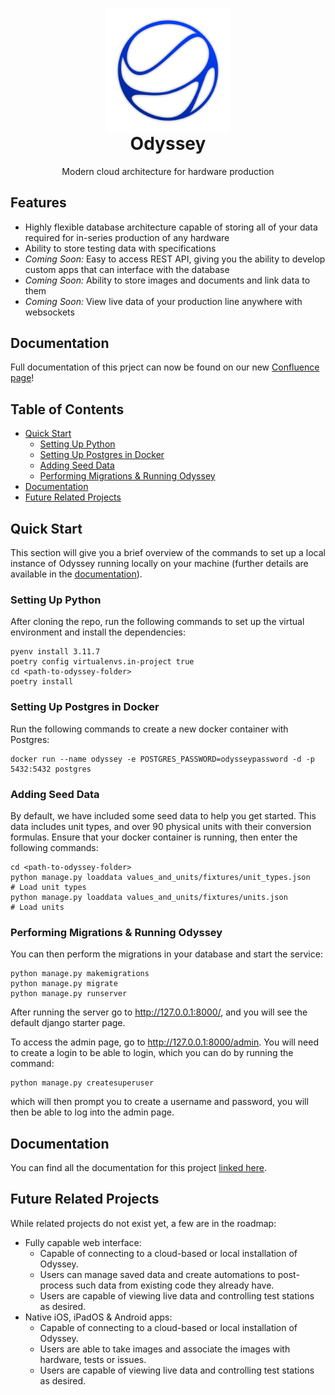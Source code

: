 <p align="center" style="margin-bottom: 0px !important;">
  <img width="200" src="media/Logo/Blue_Icon.svg" alt="Odyssey Logo" align="center">
</p>
<h1 align="center" style="margin-top: 0px;">Odyssey</h1>

<p align="center" >Modern cloud architecture for hardware production</p>

## Features
- Highly flexible database architecture capable of storing all of your data required for in-series production of any hardware
- Ability to store testing data with specifications
- _Coming Soon:_ Easy to access REST API, giving you the ability to develop custom apps that can interface with the database
- _Coming Soon:_ Ability to store images and documents and link data to them
- _Coming Soon:_ View live data of your production line anywhere with websockets

## Documentation
Full documentation of this prject can now be found on our new [Confluence page]([url](https://halo-engineering.atlassian.net/wiki/spaces/Odyssey/overview?homepageId=229492))!

## Table of Contents
- [Quick Start](#quick-start)
  - [Setting Up Python](#setting-up-python)
  - [Setting Up Postgres in Docker](#setting-up-postgres-in-docker)
  - [Adding Seed Data](#adding-seed-data)
  - [Performing Migrations & Running Odyssey](#performing-migrations--running-odyssey)
- [Documentation](#documentation)
- [Future Related Projects](#future-related-projects)

## Quick Start

This section will give you a brief overview of the commands to set up a local instance of Odyssey running locally on your machine (further details are available in the [documentation](https://github.com/johnhalz/Odyssey/wiki)).

### Setting Up Python
After cloning the repo, run the following commands to set up the virtual environment and install the dependencies:

```shell
pyenv install 3.11.7
poetry config virtualenvs.in-project true
cd <path-to-odyssey-folder>
poetry install
```

### Setting Up Postgres in Docker
Run the following commands to create a new docker container with Postgres:
```shell
docker run --name odyssey -e POSTGRES_PASSWORD=odysseypassword -d -p 5432:5432 postgres
```

### Adding Seed Data
By default, we have included some seed data to help you get started. This data includes unit types, and over 90 physical units with their conversion formulas. Ensure that your docker container is running, then enter the following commands:
```shell
cd <path-to-odyssey-folder>
python manage.py loaddata values_and_units/fixtures/unit_types.json   # Load unit types
python manage.py loaddata values_and_units/fixtures/units.json        # Load units
```

### Performing Migrations & Running Odyssey
You can then perform the migrations in your database and start the service:
```shell
python manage.py makemigrations
python manage.py migrate
python manage.py runserver
```

After running the server go to http://127.0.0.1:8000/, and you will see the default django starter page.

To access the admin page, go to http://127.0.0.1:8000/admin. You will need to create a login to be able to login, which you can do by running the command:
```shell
python manage.py createsuperuser
```

which will then prompt you to create a username and password, you will then be able to log into the admin page.

## Documentation
You can find all the documentation for this project [linked here](https://github.com/johnhalz/Odyssey/wiki).

## Future Related Projects
While related projects do not exist yet, a few are in the roadmap:
- Fully capable web interface:
  - Capable of connecting to a cloud-based or local installation of Odyssey.
  - Users can manage saved data and create automations to post-process such data from existing code they already have.
  - Users are capable of viewing live data and controlling test stations as desired.
- Native iOS, iPadOS & Android apps:
  - Capable of connecting to a cloud-based or local installation of Odyssey.
  - Users are able to take images and associate the images with hardware, tests or issues.
  - Users are capable of viewing live data and controlling test stations as desired.
